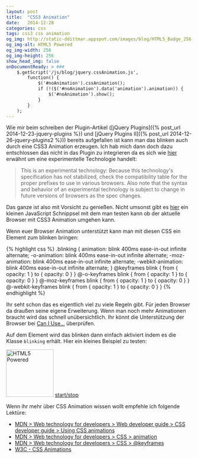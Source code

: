 ```yaml
---
layout: post
title:  "CSS3 Animation"
date:   2014-12-28
categories: css
tags: css3 css animation
og_img: http://static-ddittmar.appspot.com/images/blog/HTML5_Badge_256.png
og_img-alt: HTML5 Powered
og_img-width: 256
og_img-height: 256
show_head_img: false
onDocumentReady: > ###
    $.getScript('/js/blog/jquery.cssAnimation.js',
        function() {
            $('#noAnimation').cssAnimation();
            if (!($('#noAnimation').data('animation').animation)) {
                $('#noAnimation').show();
            }
        }
    );
---
```

<style type="text/css">
.blinking {
    animation: blink 400ms ease-in-out infinite alternate;
    -o-animation: blink 400ms ease-in-out infinite alternate;
    -moz-animation: blink 400ms ease-in-out infinite alternate;
    -webkit-animation: blink 400ms ease-in-out infinite alternate;
}
@keyframes blink {
    from { opacity: 1 }
    to   { opacity: 0 }
}
@-o-keyframes blink {
    from { opacity: 1 }
    to   { opacity: 0 }
}
@-moz-keyframes blink {
    from { opacity: 1 }
    to   { opacity: 0 }
}
@-webkit-keyframes blink {
    from { opacity: 1 }
    to   { opacity: 0 }
}
</style>
Wie mir beim schreiben der Plugin-Artikel ([jQuery Plugins]({% post_url 2014-12-23-jquery-plugins %}) und [jQuery Plugins II]({% post_url 2014-12-26-jquery-plugins2 %})) bereits aufgefallen ist kann man das blinken auch durch eine CSS3 Animation erzeugen. Ich hab mich dann doch dazu entschlossen das nicht in das Plugin zu integrieren da es sich wie [hier](https://developer.mozilla.org/en/docs/Web/CSS/animation) erwähnt um eine experimentelle Technologie handelt:

> This is an experimental technology: Because this technology's specification has not stabilized, check the compatibility table for the proper prefixes to use in various browsers. Also note that the syntax and behavior of an experimental technology is subject to change in future versions of browsers as the spec changes.

Das ganze ist also mit Vorsicht zu genießen. Nicht umsonst gibt es [hier](https://developer.mozilla.org/en-US/docs/Web/Guide/CSS/Using_CSS_animations/Detecting_CSS_animation_support) ein kleinen JavaScript Schnippsel mit dem man testen kann ob der aktuelle Browser mit CSS3 Animation umgehen kann.

<div id="noAnimation" class="well" style="display:none"><p>
Wenn ihr diesen Text hier sehen könnt wird CSS Animataion nicht von eurem Browser unterstützt. Ihr werdet mit den hier vorgestellten Techniken nicht viel anfangen können.</p>
</div>

Wenn euer Browser Animation unterstützt kann man mit diesen CSS ein Element zum blinken bringen:

{% highlight css %}
.blinking {
    animation: blink 400ms ease-in-out infinite alternate;
    -o-animation: blink 400ms ease-in-out infinite alternate;
    -moz-animation: blink 400ms ease-in-out infinite alternate;
    -webkit-animation: blink 400ms ease-in-out infinite alternate;
}
@keyframes blink {
    from { opacity: 1 }
    to   { opacity: 0 }
}
@-o-keyframes blink {
    from { opacity: 1 }
    to   { opacity: 0 }
}
@-moz-keyframes blink {
    from { opacity: 1 }
    to   { opacity: 0 }
}
@-webkit-keyframes blink {
    from { opacity: 1 }
    to   { opacity: 0 }
}
{% endhighlight %}

Ihr seht schon das es eigentlich viel zu viele Regeln gibt. Für jeden Browser da draußen seine eigene Erweiterung. Wenn man noch mehr Animationen braucht wird das schnell unübersichtlich. Ihr könnt die Unterstützung der Browser bei [Can I Use...](http://caniuse.com/#feat=css-animation) überprüfen.

Auf dem Element wird das blinken dann einfach aktiviert indem es die Klasse `blinking` erhält. Hier ein kleines Beispiel zu testen:

<img id="html5" class="" src="//static-ddittmar.appspot.com/images/blog/HTML5_Badge_256.png" alt="HTML5 Powered" width="128" height="128" /> <a class="btn btn-default" role="button" href="javascript:;" onclick="$('#html5').toggleClass('blinking');">start/stop</a>

Wenn ihr mehr über CSS Animation wissen wollt empfehle ich folgende Lektüre:

* [MDN > Web technology for developers > Web developer guide > CSS developer guide > Using CSS animations](https://developer.mozilla.org/en/docs/Web/Guide/CSS/Using_CSS_animations)
* [MDN > Web technology for developers > CSS > animation](https://developer.mozilla.org/en/docs/Web/CSS/animation)
* [MDN > Web technology for developers > CSS > @keyframes](https://developer.mozilla.org/en/docs/Web/CSS/@keyframes)
* [W3C - CSS Animations](http://www.w3.org/TR/css3-animations/)
